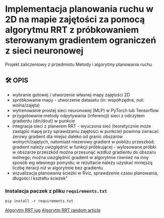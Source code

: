 # Implementacja planowania ruchu w 2D na mapie zajętości za pomocą algorytmu RRT z próbkowaniem sterowanym gradientem ograniczeń z sieci neuronowej
Projekt zaliczeniowy z przedmiotu Metody i algorytmy planowania ruchu 

## 🛠  OPIS

- wybranie gotowej / utworzenie własnej mapy zajętości 2D
- spróbkowanie mapy - utworzenie datasetu (in: współrzędne, out: wolna/zajęta)
- wytrenowanie prostej sieci neuronowej (MLP) w PyTorch lub Tensorflow
- przygotowanie metody odpytywania (inferencji) sieci z odczytem gradientu (din/dout) w punkcie
- integracja sieci z planerem RRT - wyuczona sieć (teoretycznie może zastąpić mapę przy sprawdzaniu zajętości w punkcie) powinna zwracać zerowy gradient dla miejsc daleko od granic obszarów wolnych/zajętych, natomiast niezerowy gradient w pobliżu przeszkód; gradient należy uwzględnić w funkcji próbkującej - wylosowane próbki w obszarze przeszkód można przesunąć wzdłuż gradientu do obszaru wolnego; można uwzględnić gradient w algorytmie również na inny sposób wg własnego pomysłu; w rezultacie należy uzyskać mniejszą liczbę iteracji niż w algorytmie bez gradientu
- wizualizacja planowania ścieżki w Rviz, sprawdzenie czasu planowania, długości i kształtu ścieżek"


### Instalacja paczek z pliku `requirements.txt`

`pip install -r requirements.txt`



[Algorytm RRT jug](https://put-jug.github.io/lab-miapr/Lab%206%20-%20Algorytmy%20poszukiwania%20%C5%9Bcie%C5%BCki%20pr%C3%B3bkuj%C4%85ce%20przestrze%C5%84%20poszukiwa%C5%84%20na%20przyk%C5%82adzie%20RRT%20(Rapidly-exploring%20Random%20Tree).html)
[Algorytm RRT random article](https://theclassytim.medium.com/robotic-path-planning-rrt-and-rrt-212319121378)	
